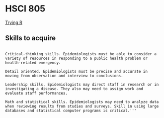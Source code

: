 # HSCI 805

[Trying R](https://hub-binder.mybinder.ovh/user/binder-examples-r-ew5gcpk9/notebooks/index.ipynb)


## Skills to acquire

```Communication skills. Epidemiologists use speaking and writing skills to inform officials and the public, such as for community outreach activities to explain health risks. They also must be able to convey information effectively to other health workers.

Critical-thinking skills. Epidemiologists must be able to consider a variety of resources in responding to a public health problem or health-related emergency.

Detail oriented. Epidemiologists must be precise and accurate in moving from observation and interview to conclusions.

Leadership skills. Epidemiologists may direct staff in research or in investigating a disease. They also may need to assign work and evaluate staff performances.

Math and statistical skills. Epidemiologists may need to analyze data when reviewing results from studies and surveys. Skill in using large databases and statistical computer programs is critical.'''
